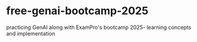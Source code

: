 # free-genai-bootcamp-2025
practicing GenAI along with ExamPro's bootcamp 2025- learning concepts and implementation
